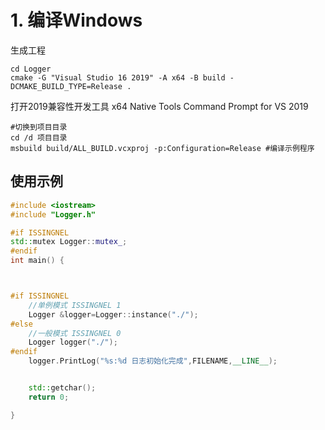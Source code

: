 # 1. 编译Windows
生成工程
```shell
cd Logger
cmake -G "Visual Studio 16 2019" -A x64 -B build -DCMAKE_BUILD_TYPE=Release .
```
打开2019兼容性开发工具
x64 Native Tools Command Prompt for VS 2019


```shell
#切换到项目目录
cd /d 项目目录
msbuild build/ALL_BUILD.vcxproj -p:Configuration=Release #编译示例程序
```


## 使用示例

```C++
#include <iostream>
#include "Logger.h"

#if ISSINGNEL
std::mutex Logger::mutex_;
#endif
int main() {



#if ISSINGNEL
    //单例模式 ISSINGNEL 1
    Logger &logger=Logger::instance("./");
#else
    //一般模式 ISSINGNEL 0
    Logger logger("./");
#endif
    logger.PrintLog("%s:%d 日志初始化完成",FILENAME,__LINE__);


    std::getchar();
    return 0;

}

```
